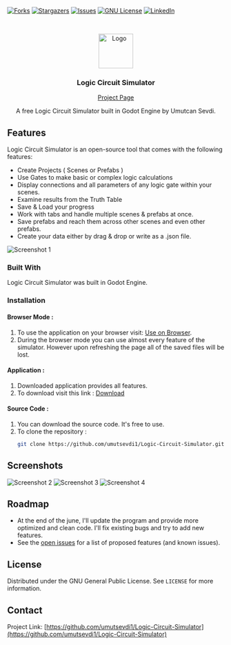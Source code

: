 [![Forks][forks-shield]][forks-url]
[![Stargazers][stars-shield]][stars-url]
[![Issues][issues-shield]][issues-url]
[![GNU License][license-shield]][license-url]
[![LinkedIn][linkedin-shield]][linkedin-url]



<!-- PROJECT LOGO -->
<br />
<p align="center">
  <a href="https://github.com/Logic Circuit Simulator">
    <img src="https://raw.githubusercontent.com/umutsevdi1/Logic-Circuit-Simulator/main/icon.png" alt="Logo" width="80" height="80">
  </a>
  
  <h3 align="center">Logic Circuit Simulator</h3>
  
  <a href="https://umuts.itch.io/logic-circuit-simulator">
    <p align="center">Project Page</p>
  </a>
  <p align="center">A free Logic Circuit Simulator built in Godot Engine by Umutcan Sevdi.</p>
  
</p>



## Features
Logic Circuit Simulator is an open-source tool that comes with the following features:
  * Create Projects ( Scenes or Prefabs )
  * Use Gates to make basic or complex logic calculations
  * Display connections and all parameters of any logic gate within your scenes.
  * Examine results from the Truth Table
  * Save & Load your progress
  * Work with tabs and handle multiple scenes & prefabs at once.
  * Save prefabs and reach them across other scenes and even other prefabs. 
  * Create your data either by drag & drop or write as a .json file.

![Screenshot 1](https://raw.githubusercontent.com/umutsevdi1/Logic-Circuit-Simulator/main/screenshots/sc1.png)


### Built With

Logic Circuit Simulator was built in Godot Engine.


### Installation
#### Browser Mode : 
1. To use the application on your browser visit: [Use on Browser](https://umuts.itch.io/logic-circuit-simulator).
2. During the browser mode you can use almost every feature of the simulator. However upon refreshing the page all of the saved files will be lost.
#### Application : 
1. Downloaded application provides all features.
2. To download visit this link : [Download](https://umuts.itch.io/logic-circuit-simulator/purchase)
#### Source Code :
1. You can download the source code. It's free to use.
2. To clone the repository :
   ```sh
   git clone https://github.com/umutsevdi1/Logic-Circuit-Simulator.git
   ```

## Screenshots


![Screenshot 2](https://raw.githubusercontent.com/umutsevdi1/Logic-Circuit-Simulator/main/screenshots/sc2.png)
![Screenshot 3](https://raw.githubusercontent.com/umutsevdi1/Logic-Circuit-Simulator/main/screenshots/sc3.png)
![Screenshot 4](https://raw.githubusercontent.com/umutsevdi1/Logic-Circuit-Simulator/main/screenshots/sc4.png)

<!-- ROADMAP -->
## Roadmap
* At the end of the june, I'll update the program and provide more optimized and clean code. I'll fix existing bugs and try to add new features.
* See the [open issues](https://github.com/umutsevdi1/Logic-Circuit-Simulator/issues) for a list of proposed features (and known issues).


<!-- LICENSE -->
## License

Distributed under the  GNU General Public License. See `LICENSE` for more information.



<!-- CONTACT -->
## Contact
Project Link: [https://github.com/umutsevdi1/Logic-Circuit-Simulator](https://github.com/umutsevdi1/Logic-Circuit-Simulator)


<!-- MARKDOWN LINKS & IMAGES -->
<!-- https://www.markdownguide.org/basic-syntax/#reference-style-links -->
[forks-shield]: https://img.shields.io/github/forks/umutsevdi1/Logic-Circuit-Simulator.svg?style=for-the-badge
[forks-url]: https://github.com/umutsevdi1/Logic-Circuit-Simulator/network/members
[stars-shield]: https://img.shields.io/github/stars/umutsevdi1/Logic-Circuit-Simulator.svg?style=for-the-badge
[stars-url]: https://github.com/umutsevdi1/Logic-Circuit-Simulator/stargazers
[issues-shield]: https://img.shields.io/github/issues/umutsevdi1/Logic-Circuit-Simulator.svg?style=for-the-badge
[issues-url]: https://github.com/umutsevdi1/Logic-Circuit-Simulator/issues
[license-shield]: https://img.shields.io/github/license/umutsevdi1/Logic-Circuit-Simulator.svg?style=for-the-badge
[license-url]: https://github.com/umutsevdi1/Logic-Circuit-Simulator/blob/main/LICENSE
[linkedin-shield]: https://img.shields.io/badge/-LinkedIn-black.svg?style=for-the-badge&logo=linkedin&colorB=555
[linkedin-url]: https://linkedin.com/in/umut-sevdi
[product-screenshot]: images/screenshot.png

